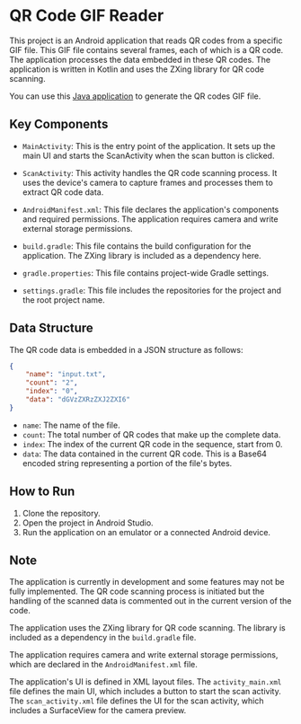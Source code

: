 # QR Code GIF Reader

This project is an Android application that reads QR codes from a specific GIF file. This GIF file contains several frames, each of which is a QR code. The application processes the data embedded in these QR codes. The application is written in Kotlin and uses the ZXing library for QR code scanning.

You can use this [Java application](https://github.com/deletefromuser/qrcode-gif) to generate the QR codes GIF file.

## Key Components

- `MainActivity`: This is the entry point of the application. It sets up the main UI and starts the ScanActivity when the scan button is clicked.

- `ScanActivity`: This activity handles the QR code scanning process. It uses the device's camera to capture frames and processes them to extract QR code data.

- `AndroidManifest.xml`: This file declares the application's components and required permissions. The application requires camera and write external storage permissions.

- `build.gradle`: This file contains the build configuration for the application. The ZXing library is included as a dependency here.

- `gradle.properties`: This file contains project-wide Gradle settings.

- `settings.gradle`: This file includes the repositories for the project and the root project name.

## Data Structure

The QR code data is embedded in a JSON structure as follows:
```json
{
    "name": "input.txt",
    "count": "2",
    "index": "0",
    "data": "dGVzZXRzZXJ2ZXI6"
}
```

- `name`: The name of the file.
- `count`: The total number of QR codes that make up the complete data.
- `index`: The index of the current QR code in the sequence, start from 0.
- `data`: The data contained in the current QR code. This is a Base64 encoded string representing a portion of the file's bytes.

## How to Run

1. Clone the repository.
2. Open the project in Android Studio.
3. Run the application on an emulator or a connected Android device.

## Note

The application is currently in development and some features may not be fully implemented. The QR code scanning process is initiated but the handling of the scanned data is commented out in the current version of the code.

The application uses the ZXing library for QR code scanning. The library is included as a dependency in the `build.gradle` file.

The application requires camera and write external storage permissions, which are declared in the `AndroidManifest.xml` file.

The application's UI is defined in XML layout files. The `activity_main.xml` file defines the main UI, which includes a button to start the scan activity. The `scan_activity.xml` file defines the UI for the scan activity, which includes a SurfaceView for the camera preview.

